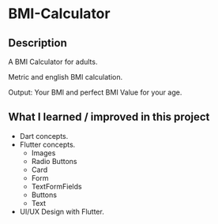 # BMI-Calculator

## Description

A BMI Calculator for adults.

Metric and english BMI calculation.

Output: Your BMI and perfect BMI Value for your age.

## What I learned / improved in this project

- Dart concepts.
- Flutter concepts.
    - Images
    - Radio Buttons
    - Card
    - Form
    - TextFormFields
    - Buttons
    - Text
- UI/UX Design with Flutter.
